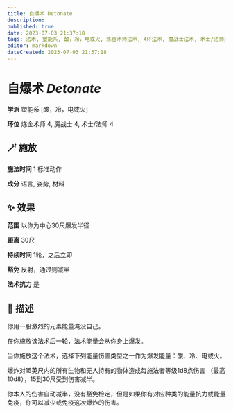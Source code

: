 ```yaml
---
title: 自爆术 Detonate
description: 
published: true
date: 2023-07-03 21:37:18
tags: 法术, 塑能系, 酸，冷，电或火, 炼金术师法术, 4环法术, 魔战士法术, 术士/法师法术
editor: markdown
dateCreated: 2023-07-03 21:37:18
---
```


# **自爆术** *Detonate*

**学派** 塑能系 \[酸，冷，电或火\] 

**环位** 炼金术师 4, 魔战士 4, 术士/法师 4

## 🪄 施放

**施法时间** 1 标准动作

**成分** 语言, 姿势, 材料

## ✨ 效果  

**范围** 以你为中心30尺爆发半径

**距离** 30尺  

**持续时间** 1轮，之后立即 

**豁免** 反射，通过则减半

**法术抗力** 是

## 📖 描述

你用一股激烈的元素能量淹没自己。

在你施放该法术后一轮，法术能量会从你身上爆发。

当你施放这个法术，选择下列能量伤害类型之一作为爆发能量：酸、冷、电或火。

爆炸对15英尺内的所有生物和无人持有的物体造成每施法者等级1d8点伤害 （最高10d8），15到30尺受到伤害减半。

你本人的伤害自动减半，没有豁免检定，但是如果你有对应种类的能量抗力或能量免疫，你可以减少或免疫这次爆炸的伤害。
    